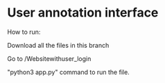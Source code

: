 # User annotation interface

How to run:


Download all the files in this branch

Go to /Websitewithuser_login

"python3 app.py" command to run the file.
